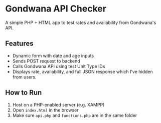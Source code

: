 # Gondwana API Checker

A simple PHP + HTML app to test rates and availability from Gondwana's API.

## Features

- Dynamic form with date and age inputs
- Sends POST request to backend
- Calls Gondwana API using test Unit Type IDs
- Displays rate, availability, and full JSON response which I've hidden from users.

## How to Run

1. Host on a PHP-enabled server (e.g. XAMPP)
2. Open `index.html` in the browser
3. Make sure `api.php` and `functions.php` are in the same folder

